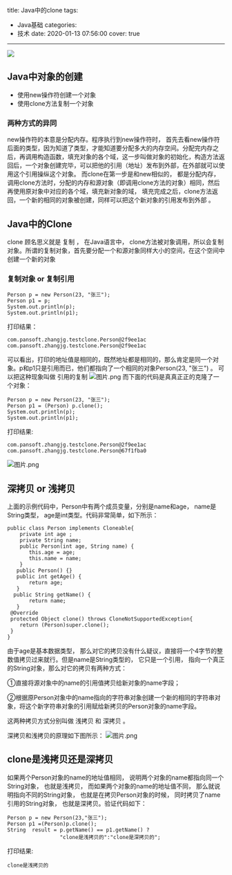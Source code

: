 title: Java中的clone
tags:
  - Java基础
categories:
  - 技术
date: 2020-01-13 07:56:00
cover: true

---
![](https://imgconvert.csdnimg.cn/aHR0cHM6Ly91cGxvYWQtaW1hZ2VzLmppYW5zaHUuaW8vdXBsb2FkX2ltYWdlcy8xMjU1MzI0OS1hYWRiMDk5MzU4NWNkMjU1LmpwZw?x-oss-process=image/format,png )
<!-- more -->
## Java中对象的创建
* 使用new操作符创建一个对象
* 使用clone方法复制一个对象
### 两种方式的异同
new操作符的本意是分配内存。程序执行到new操作符时， 首先去看new操作符后面的类型，因为知道了类型，才能知道要分配多大的内存空间。分配完内存之后，再调用构造函数，填充对象的各个域，这一步叫做对象的初始化，构造方法返回后，一个对象创建完毕，可以把他的引用（地址）发布到外部，在外部就可以使用这个引用操纵这个对象。
而clone在第一步是和new相似的， 都是分配内存，调用clone方法时，分配的内存和源对象（即调用clone方法的对象）相同，然后再使用原对象中对应的各个域，填充新对象的域， 填充完成之后，clone方法返回，一个新的相同的对象被创建，同样可以把这个新对象的引用发布到外部 。
## Java中的Clone
clone 顾名思义就是 复制 ， 在Java语言中， clone方法被对象调用，所以会复制对象。所谓的复制对象，首先要分配一个和源对象同样大小的空间，在这个空间中创建一个新的对象
### 复制对象 or 复制引用
```
Person p = new Person(23, "张三");  
Person p1 = p;
System.out.println(p);  
System.out.println(p1); 
```
打印结果：
```
com.pansoft.zhangjg.testclone.Person@2f9ee1ac
com.pansoft.zhangjg.testclone.Person@2f9ee1ac
```
可以看出，打印的地址值是相同的，既然地址都是相同的，那么肯定是同一个对象。p和p1只是引用而已，他们都指向了一个相同的对象Person(23, "张三") 。 可以把这种现象叫做 引用的复制 
![图片.png](https://imgconvert.csdnimg.cn/aHR0cHM6Ly91cGxvYWQtaW1hZ2VzLmppYW5zaHUuaW8vdXBsb2FkX2ltYWdlcy8xMjU1MzI0OS1jOGZkNGRmZWE3ODViODI1LnBuZw?x-oss-process=image/format,png)
而下面的代码是真真正正的克隆了一个对象：
```
Person p = new Person(23, "张三");    
Person p1 = (Person) p.clone();   
System.out.println(p);  
System.out.println(p1);
```
打印结果:
```
com.pansoft.zhangjg.testclone.Person@2f9ee1ac
com.pansoft.zhangjg.testclone.Person@67f1fba0
```
![图片.png](https://imgconvert.csdnimg.cn/aHR0cHM6Ly91cGxvYWQtaW1hZ2VzLmppYW5zaHUuaW8vdXBsb2FkX2ltYWdlcy8xMjU1MzI0OS1mMjkxN2I1NjEzYWFiYTJlLnBuZw?x-oss-process=image/format,png)
## 深拷贝 or 浅拷贝
上面的示例代码中，Person中有两个成员变量，分别是name和age， name是String类型， age是int类型。代码非常简单，如下所示：
```
public class Person implements Cloneable{ 
    private int age ;
    private String name;
    public Person(int age, String name) {
       this.age = age; 
       this.name = name;  
    }
   public Person() {}  
   public int getAge() {
       return age;
   }
  public String getName() {
       return name;
   } 
 @Override
 protected Object clone() throws CloneNotSupportedException{
    return (Person)super.clone();
 }
}
```
由于age是基本数据类型， 那么对它的拷贝没有什么疑议，直接将一个4字节的整数值拷贝过来就行。但是name是String类型的， 它只是一个引用， 指向一个真正的String对象，那么对它的拷贝有两种方式：

①直接将源对象中的name的引用值拷贝给新对象的name字段；

②根据原Person对象中的name指向的字符串对象创建一个新的相同的字符串对象，将这个新字符串对象的引用赋给新拷贝的Person对象的name字段。

这两种拷贝方式分别叫做 浅拷贝 和 深拷贝 。

深拷贝和浅拷贝的原理如下图所示：
![图片.png](https://imgconvert.csdnimg.cn/aHR0cHM6Ly91cGxvYWQtaW1hZ2VzLmppYW5zaHUuaW8vdXBsb2FkX2ltYWdlcy8xMjU1MzI0OS0wZWNkYTQ4MDAwNzMyM2U5LnBuZw?x-oss-process=image/format,png)
## clone是浅拷贝还是深拷贝
如果两个Person对象的name的地址值相同， 说明两个对象的name都指向同一个String对象， 也就是浅拷贝， 而如果两个对象的name的地址值不同， 那么就说明指向不同的String对象， 也就是在拷贝Person对象的时候， 同时拷贝了name引用的String对象， 也就是深拷贝。验证代码如下：
```
Person p = new Person(23,"张三");
Person p1 =(Person)p.clone();
String  result = p.getName() == p1.getName() ? 
                 "clone是浅拷贝的":"clone是深拷贝的";
```
打印结果:
```
clone是浅拷贝的
```


